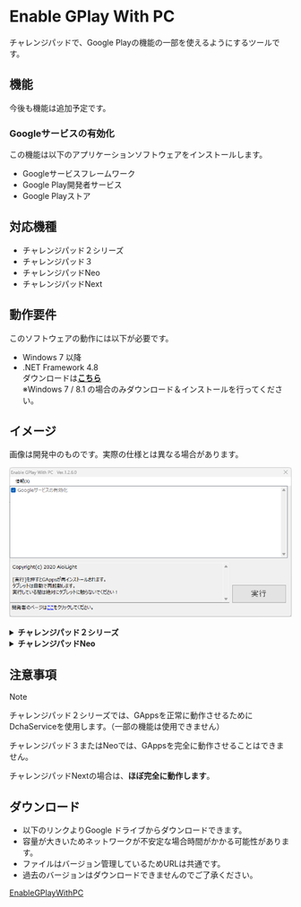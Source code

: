 # Enable GPlay With PC

チャレンジパッドで、Google Playの機能の一部を使えるようにするツールです。

## 機能

今後も機能は追加予定です。

### Googleサービスの有効化

この機能は以下のアプリケーションソフトウェアをインストールします。

- Googleサービスフレームワーク
- Google Play開発者サービス
- Google Playストア

## 対応機種

- チャレンジパッド２シリーズ
- チャレンジパッド３
- チャレンジパッドNeo
- チャレンジパッドNext

## 動作要件

このソフトウェアの動作には以下が必要です。

- Windows 7 以降
- .NET Framework 4.8  
  ダウンロードは[**こちら**](https://dotnet.microsoft.com/ja-jp/download/dotnet-framework/net48)  
  ※Windows 7 / 8.1 の場合のみダウンロード＆インストールを行ってください。

## イメージ

画像は開発中のものです。実際の仕様とは異なる場合があります。

[![](images/screenshot-03.png)](#)

<details><summary><b>チャレンジパッド２シリーズ</b></summary>
  
  <a href="#"><img src="images/screenshot-02.png" height="400"></a>
  
</details>

<details><summary><b>チャレンジパッドNeo</b></summary>

  <a href="#"><img src="images/screenshot-01.png" height="400"></a>

</details>

## 注意事項

> [!NOTE]
> チャレンジパッド２シリーズでは、GAppsを正常に動作させるためにDchaServiceを使用します。（一部の機能は使用できません）
> 
> チャレンジパッド３またはNeoでは、GAppsを完全に動作させることはできません。
> 
> チャレンジパッドNextの場合は、**ほぼ完全に動作します**。

## ダウンロード

- 以下のリンクよりGoogle ドライブからダウンロードできます。
- 容量が大きいためネットワークが不安定な場合時間がかかる可能性があります。
- ファイルはバージョン管理しているためURLは共通です。
- 過去のバージョンはダウンロードできませんのでご了承ください。

[EnableGPlayWithPC](https://drive.usercontent.google.com/download?id=1TpoUzxpshhr7mFDoYffArNWFo9tCWsBD)
